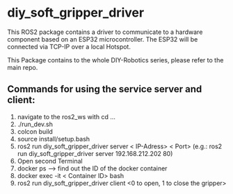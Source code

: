 # diy_soft_gripper_driver

This ROS2 package contains a driver to communicate to a hardware component based on an ESP32 microcontroller.
The ESP32 will be connected via TCP-IP over a local Hotspot.

This Package contains to the whole DIY-Robotics series, please refer to the main repo.



## Commands for using the service server and client:
1. navigate to the ros2_ws with cd ...
2. ./run_dev.sh
3. colcon build
4. source install/setup.bash
5. ros2 run diy_soft_gripper_driver server < IP-Adress> < Port> (e.g.: ros2 run diy_soft_gripper_driver server 192.168.212.202 80)
6. Open second Terminal
7. docker ps --> find out the ID of the docker container  
8. docker exec -it < Container ID> bash 
9. ros2 run diy_soft_gripper_driver client <0 to open, 1 to close the gripper>